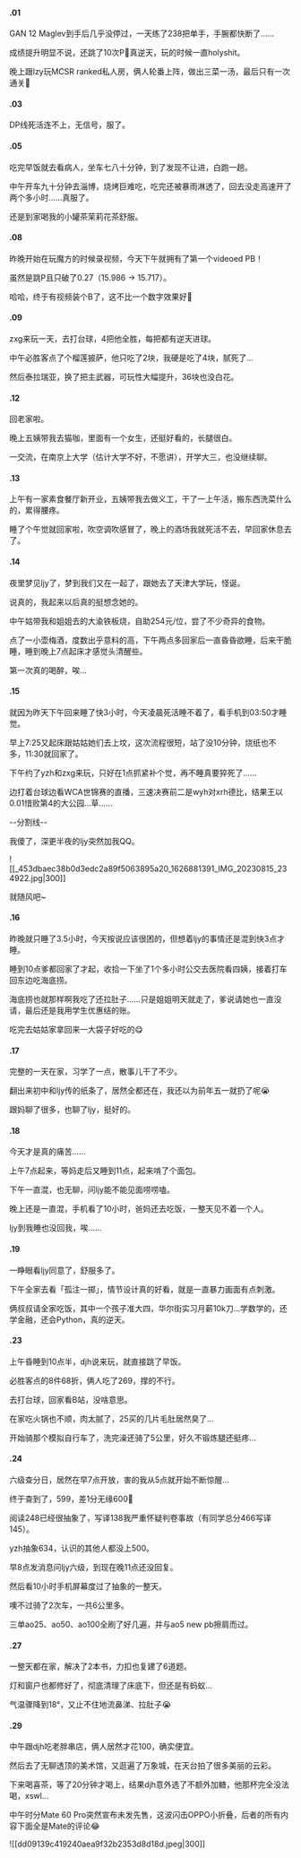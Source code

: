#### .01

GAN 12 Maglev到手后几乎没停过，一天练了238把单手，手腕都快断了……

成绩提升明显不说，还跳了10次P🤣真逆天，玩的时候一直holyshit。

晚上跟lzy玩MCSR ranked私人房，俩人轮番上阵，做出三菜一汤，最后只有一次通关🤡

#### .03

DP线死活连不上，无信号，服了。

#### .05

吃完早饭就去看病人，坐车七八十分钟，到了发现不让进，白跑一趟。

中午开车九十分钟去淄博，烧烤巨难吃，吃完还被暴雨淋透了，回去没走高速开了两个多小时……真服了。

还是到家喝我的小罐茶茉莉花茶舒服。

#### .08

昨晚开始在玩魔方的时候录视频，今天下午就拥有了第一个videoed PB！

虽然是跳P且只破了0.27（15.986 -> 15.717）。

哈哈，终于有视频装个B了，这不比一个数字效果好🥲

#### .09

zxg来玩一天，去打台球，4把他全胜，每把都有逆天进球。

中午必胜客点了个榴莲披萨，他只吃了2块，我硬是吃了4块，腻死了…

然后泰拉瑞亚，换了把主武器，可玩性大幅提升，36块也没白花。

#### .12

回老家啦。

晚上五姨带我去猫咖，里面有一个女生，还挺好看的，长腿很白。

一交流，在南京上大学（估计大学不好，不愿讲），开学大三，也没继续聊。

#### .13

上午有一家素食餐厅新开业，五姨带我去做义工，干了一上午活，搬东西洗菜什么的，累得腰疼。

睡了个午觉就回家啦，吹空调吹感冒了，晚上的酒场我就死活不去，早回家休息去了。

#### .14

夜里梦见ljy了，梦到我们又在一起了，跟她去了天津大学玩，怪诞。

说真的，我起来以后真的挺想念她的。

中午姑带我和姐姐去的大渝铁板烧，自助254元/位，尝了不少奇异的食物。

点了一小壶梅酒，度数出乎意料的高，下午两点多回家后一直昏昏欲睡，后来干脆睡，睡到晚上7点起床才感觉头清醒些。

第一次真的喝醉，唉…

#### .15

就因为昨天下午回来睡了快3小时，今天凌晨死活睡不着了，看手机到03:50才睡觉。

早上7:25又起床跟姑姑她们去上坟，这次流程很短，站了没10分钟，烧纸也不多，11:30就回家了。

下午约了yzh和zxg来玩，只好在1点抓紧补个觉，再不睡真要猝死了……

边打着台球边看WCA世锦赛的直播，三速决赛前二是wyh对xrh德比，结果王以0.01惜败第4的大公园…草……

--分割线--

我傻了，深更半夜的ljy突然加我QQ。

![[_453dbaec38b0d3edc2a89f5063895a20_1626881391_IMG_20230815_234922.jpg|300]]

就随风吧~

#### .16

昨晚就只睡了3.5小时，今天按说应该很困的，但想着ljy的事情还是混到快3点才睡。

睡到10点爹都回家了才起，收拾一下坐了1个多小时公交去医院看四姨，接着打车回东边吃海底捞。

海底捞也就那样啊我吃了还拉肚子……只是姐姐明天就走了，爹说请她也一直没请，最后还是我用学生优惠结的账。

吃完去姑姑家拿回来一大袋子好吃的😋

#### .17

完整的一天在家，习学了一点，散事儿干了不少。

翻出来初中和ljy传的纸条了，居然全都还在，我还以为前年五一就扔了呢😭

跟妈聊了很多，也聊了ljy，挺好的。

#### .18

今天才是真的痛苦……

上午7点起来，等妈走后又睡到11点，起来啃了个面包。

下午一直混，也无聊，问ljy能不能见面唠唠嗑。

晚上还是一直混，手机看了10小时，爸妈还去吃饭，一整天见不着一个人。

ljy到我睡也没回我，唉……

#### .19

一睁眼看ljy同意了，舒服多了。

下午全家去看「孤注一掷」，情节设计真的好看，就是一直暴力画面有点刺激。

俩叔叔请全家吃饭，其中一个孩子准大四，华尔街实习月薪10k刀…学数学的，还学金融，还会Python，真的逆天。

#### .23

上午昏睡到10点半，djh说来玩，就直接跳了早饭。

必胜客点的8件68折，俩人吃了269，撑的不行。

去打台球，回家看B站，没啥意思。

在家吃火锅也不顺，肉太腻了，25买的几片毛肚居然臭了…

开始骑那个模拟自行车了，洗完澡还骑了5公里，好久不锻炼腿还挺疼…

#### .24

六级查分日，居然在早7点开放，害的我从5点就开始不断惊醒…

终于查到了，599，差1分无缘600🤣

阅读248已经很抽象了，写译138我严重怀疑判卷事故（有同学总分466写译145）。

yzh抽象634，认识的其他人都没上500。

早8点发消息问ljy六级，到现在晚11点还没回复。

然后看10小时手机屏幕度过了抽象的一整天。

噢不过骑了2次车，一共6公里多。

三单ao25、ao50、ao100全刷了好几遍，并与ao5 new pb擦肩而过。

#### .27

一整天都在家，解决了2本书，力扣也复建了6道题。

灯和窗户也都修好了，彻底清理了床底下，但还是有蚂蚁…

气温骤降到18°，又止不住地流鼻涕、拉肚子😭

#### .29

中午跟djh吃老胖串店，俩人居然才花100，确实便宜。

然后去了无聊透顶的美术馆，又逛遍了万象城，在天台拍了很多美丽的云彩。

下来喝喜茶，等了20分钟才喝上，结果djh意外选了不额外加糖，他那杯完全没法喝，xswl…

中午时分Mate 60 Pro突然宣布未发先售，这波闪击OPPO小折叠，后者的所有内容下面全是Mate的评论😂

![[dd09139c419240aea9f32b2353d8d18d.jpeg|300]]